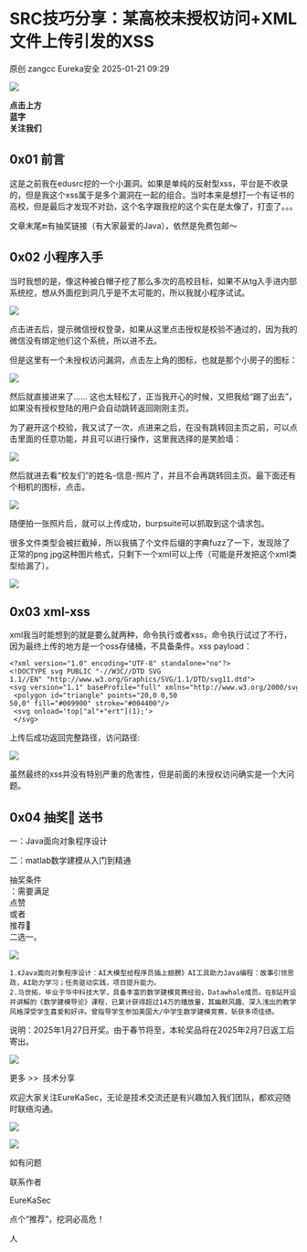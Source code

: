 #  SRC技巧分享：某高校未授权访问+XML文件上传引发的XSS   
原创 zangcc  Eureka安全   2025-01-21 09:29  
  
![](https://mmbiz.qpic.cn/sz_mmbiz_gif/7GhZKSNyIWW7hOPGVGAFdB0LicgBD9QCTEVRdLGXklRmwEsxuNVbR5ibwLzxicafIHsW1U9WpV0Mznib50aAn0mqSQ/640?wx_fmt=gif&wxfrom=5&wx_lazy=1&wx_co=1 "")  
  
**点击上方**  
**蓝字**  
**关注我们**  
  
## 0x01 前言  
  
这是之前我在edusrc挖的一个小漏洞。如果是单纯的反射型xss，平台是不收录的，但是我这个xss属于是多个漏洞在一起的组合。当时本来是想打一个有证书的高校，但是最后才发现不对劲，这个名字跟我挖的这个实在是太像了，打歪了。。。  
  
文章末尾🔚有抽奖链接（有大家最爱的Java），依然是免费包邮～  
  
## 0x02 小程序入手  
  
当时我想的是，像这种被白帽子挖了那么多次的高校目标，如果不从tg入手进内部系统挖，想从外面挖到洞几乎是不太可能的，所以我就小程序试试。  
  
![](https://mmbiz.qpic.cn/sz_mmbiz_png/BictawU0A1NNNpQNG4McHVz3YpERZfHDZPy3zS51lOwBScXp8icbZ4Aiawa00ZDY55LjrPbFNNibIXOQRVwmbnnutw/640?wx_fmt=png&from=appmsg "")  
  
点击进去后，提示微信授权登录，如果从这里点击授权是校验不通过的，因为我的微信没有绑定他们这个系统，所以进不去。  
  
但是这里有一个未授权访问漏洞，点击左上角的图标，也就是那个小房子的图标：  
  
![](https://mmbiz.qpic.cn/sz_mmbiz_png/BictawU0A1NNNpQNG4McHVz3YpERZfHDZXexIIzkDVVGdchj14ibyEgdjd6G8Fuicxso18zrdK8FnM4WYBNpsYSVg/640?wx_fmt=png&from=appmsg "")  
  
然后就直接进来了…… 这也太轻松了，正当我开心的时候，又把我给“踢了出去”，如果没有授权登陆的用户会自动跳转返回刚刚主页。  
  
为了避开这个校验，我又试了一次，点进来之后，在没有跳转回主页之前，可以点击里面的任意功能，并且可以进行操作，这里我选择的是笑脸墙：  
  
![](https://mmbiz.qpic.cn/sz_mmbiz_png/BictawU0A1NNNpQNG4McHVz3YpERZfHDZ1GUsm9WUb8vCATohicB0CypUibnF1uEmXXYkwApic3NHBiaxUJFLxIgcQg/640?wx_fmt=png&from=appmsg "")  
  
然后就进去看“校友们”的姓名-信息-照片了，并且不会再跳转回主页。最下面还有个相机的图标，点击。  
  
![](https://mmbiz.qpic.cn/sz_mmbiz_png/BictawU0A1NNNpQNG4McHVz3YpERZfHDZ6RkdqAq1E5iaGUUWScqAQxo7pN0jPnVz39DPVECCVxLBZFARyrjmVFg/640?wx_fmt=png&from=appmsg "")  
  
随便拍一张照片后，就可以上传成功，burpsuite可以抓取到这个请求包。  
  
很多文件类型会被拦截掉，所以我搞了个文件后缀的字典fuzz了一下，发现除了正常的png jpg这种图片格式，只剩下一个xml可以上传（可能是开发把这个xml类型给漏了）。  
  
![](https://mmbiz.qpic.cn/sz_mmbiz_png/BictawU0A1NNNpQNG4McHVz3YpERZfHDZE31yq7v1zUYHl3qfHQA2ViasbKZYNSTtECIyoRwOJdpsno4qKiaDub8w/640?wx_fmt=png&from=appmsg "")  
  
## 0x03 xml-xss  
  
xml我当时能想到的就是要么就两种，命令执行或者xss，命令执行试过了不行，因为最终上传的地方是一个oss存储桶，不具备条件。xss payload：  
```
<?xml version="1.0" encoding="UTF-8" standalone="no"?>
<!DOCTYPE svg PUBLIC "-//W3C//DTD SVG 1.1//EN" "http://www.w3.org/Graphics/SVG/1.1/DTD/svg11.dtd">
<svg version="1.1" baseProfile="full" xmlns="http://www.w3.org/2000/svg">
 <polygon id="triangle" points="20,0 0,50 50,0" fill="#009900" stroke="#004400"/>
 <svg onload='top["al"+"ert"](1);'>
 </svg>
```  
  
上传后成功返回完整路径，访问路径:  
  
![](https://mmbiz.qpic.cn/sz_mmbiz_png/BictawU0A1NNNpQNG4McHVz3YpERZfHDZf2z7oibeQxk5yc9WhFNT6ZhWFmjpLDBf3tqxnGSpricP4NrQVGcfvibBQ/640?wx_fmt=png&from=appmsg "")  
  
虽然最终的xss并没有特别严重的危害性，但是前面的未授权访问确实是一个大问题。  
## 0x04 抽奖🎁 送书  
  
一：Java面向对象程序设计  
  
二：matlab数学建模从入门到精通  
  
抽奖条件  
：需要满足  
点赞  
或者  
推荐🩶  
二选一。  
  
  
![](https://mmbiz.qpic.cn/sz_mmbiz_jpg/BictawU0A1NNNpQNG4McHVz3YpERZfHDZ0ZIeIrEbUUDAJXwSuj68N0xcsccTAFwlzNUHMgc2BI7sibNaWRxzTGA/640?wx_fmt=jpeg&from=appmsg "")  
  
  
```
1.《Java面向对象程序设计：AI大模型给程序员插上翅膀》AI工具助力Java编程：故事引领思政，AI助力学习；任务驱动实践，项目提升能力。
2.马世拓，毕业于华中科技大学，具备丰富的数学建模竞赛经验，Datawhale成员。在B站开设并讲解的《数学建模导论》课程，已累计获得超过14万的播放量，其幽默风趣、深入浅出的教学风格深受学生喜爱和好评。曾指导学生参加美国大/中学生数学建模竞赛，斩获多项佳绩。
```  
  
说明：2025年1月27日开奖。由于春节将至，本轮奖品将在2025年2月7日返工后寄出。  
  
![](https://mmbiz.qpic.cn/mmbiz_png/GGOWG0fficjKzq4TFicia2yUjianoH80KtrWfiaAtUngV8rgLh0bIibv9SumD1Y9ZmphGxK9lKiakkOWDp2gRsLjZInPg/640?wx_fmt=png&wxfrom=5&wx_lazy=1&wx_co=1&tp=wxpic "")  
  
  
更多 >>  技术分享  
  
欢迎大家关注EureKaSec，无论是技术交流还是有兴趣加入我们团队，都欢迎随时联络沟通。  
  
  
![](https://mmbiz.qpic.cn/mmbiz_png/CibE0jlnugbX5SLGI9312kOrkH7gXIN5NPic75bQ8WbAFMEqvZiaQ0WSk4W9eYUfJJRzlMgibjic8mIGicMvjialoDgmQ/640?wx_fmt=png&tp=wxpic&wxfrom=5&wx_lazy=1&wx_co=1 "")  
  
![](https://mmbiz.qpic.cn/sz_mmbiz_jpg/BictawU0A1NM9WYO94RZib7HaaibSibMic91gPq8qbxL1jdjlslceibTEgJaLzvA1QVIkJ1sdaLJpYRzyw25hVIlxNkw/640?wx_fmt=jpeg "")  
  
如有问题  
  
联系作者      
  
EureKaSec  
  
  
点个“推荐”，挖洞必高危！  
  
人  
  
